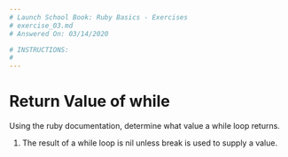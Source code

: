 ```yaml
---
# Launch School Book: Ruby Basics - Exercises
# exercise_03.md 
# Answered On: 03/14/2020

# INSTRUCTIONS:
# 
---
```


# Return Value of while

Using the ruby documentation, determine what value a while loop returns.

1. The result of a while loop is nil unless break is used to supply a value.
